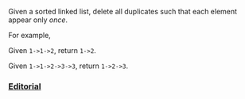 Given a sorted linked list, delete all duplicates such that each element appear only *once*.

For example,

Given `1->1->2`, return `1->2`.

Given `1->1->2->3->3`, return `1->2->3`.

### [Editorial](https://leetcode.com/articles/remove-duplicates-sorted-list/)
